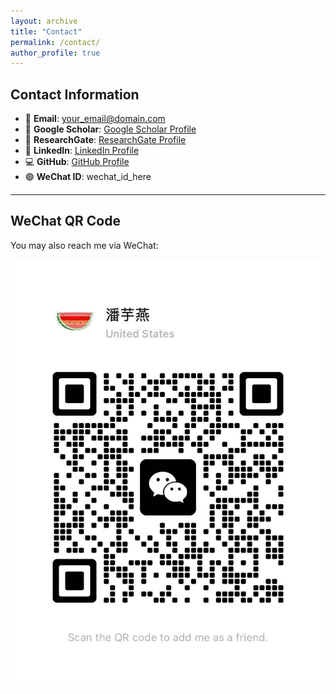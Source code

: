 ```yaml
---
layout: archive
title: "Contact"
permalink: /contact/
author_profile: true
---
```


## Contact Information

- 📧 **Email**: your_email@domain.com
- 🔬 **Google Scholar**: [Google Scholar Profile](https://scholar.google.com/)
- 🔗 **ResearchGate**: [ResearchGate Profile](https://www.researchgate.net/)
- 💼 **LinkedIn**: [LinkedIn Profile](https://www.linkedin.com/)
- 💻 **GitHub**: [GitHub Profile](https://github.com/)
- 🟢 **WeChat ID**: wechat_id_here

---

## WeChat QR Code

You may also reach me via WeChat:

![WeChat QR](/images/wechat_qr.jpg)
